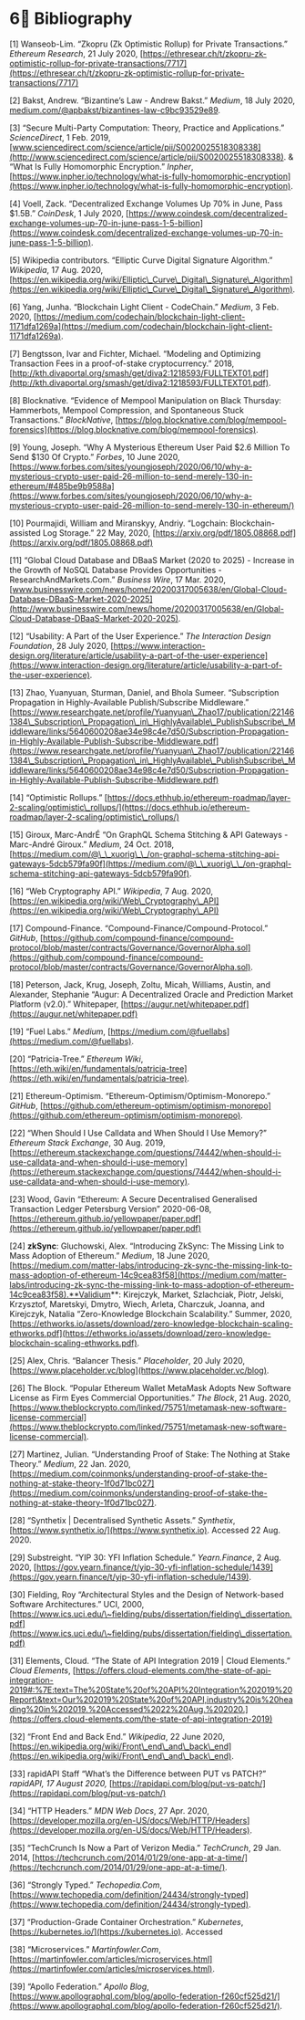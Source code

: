 # 6⃣ Bibliography

\[1] Wanseob-Lim. “Zkopru (Zk Optimistic Rollup) for Private Transactions.” _Ethereum Research_, 21 July 2020, [https://ethresear.ch/t/zkopru-zk-optimistic-rollup-for-private-transactions/7717](https://ethresear.ch/t/zkopru-zk-optimistic-rollup-for-private-transactions/7717)

\[2] Bakst, Andrew. “Bizantine’s Law - Andrew Bakst.” _Medium_, 18 July 2020, [medium.com/@apbakst/bizantines-law-c9bc93529e89](mailto:medium.com/@apbakst/bizantines-law-c9bc93529e89).

\[3] “Secure Multi-Party Computation: Theory, Practice and Applications.” _ScienceDirect_, 1 Feb. 2019, [www.sciencedirect.com/science/article/pii/S0020025518308338](http://www.sciencedirect.com/science/article/pii/S0020025518308338). & “What Is Fully Homomorphic Encryption.” _Inpher_, [https://www.inpher.io/technology/what-is-fully-homomorphic-encryption](https://www.inpher.io/technology/what-is-fully-homomorphic-encryption).

\[4] Voell, Zack. “Decentralized Exchange Volumes Up 70% in June, Pass $1.5B.” _CoinDesk_, 1 July 2020, [https://www.coindesk.com/decentralized-exchange-volumes-up-70-in-june-pass-1-5-billion](https://www.coindesk.com/decentralized-exchange-volumes-up-70-in-june-pass-1-5-billion).

\[5] Wikipedia contributors. “Elliptic Curve Digital Signature Algorithm.” _Wikipedia_, 17 Aug. 2020, [https://en.wikipedia.org/wiki/Elliptic\_Curve\_Digital\_Signature\_Algorithm](https://en.wikipedia.org/wiki/Elliptic\_Curve\_Digital\_Signature\_Algorithm).

\[6] Yang, Junha. “Blockchain Light Client - CodeChain.” _Medium_, 3 Feb. 2020, [https://medium.com/codechain/blockchain-light-client-1171dfa1269a](https://medium.com/codechain/blockchain-light-client-1171dfa1269a).

\[7] Bengtsson, Ivar and Fichter, Michael. “Modeling and Optimizing Transaction Fees in a proof-of-stake cryptocurrency.” 2018, [http://kth.divaportal.org/smash/get/diva2:1218593/FULLTEXT01.pdf](http://kth.divaportal.org/smash/get/diva2:1218593/FULLTEXT01.pdf).

\[8] Blocknative. “Evidence of Mempool Manipulation on Black Thursday: Hammerbots, Mempool Compression, and Spontaneous Stuck Transactions.” _BlockNative_, [https://blog.blocknative.com/blog/mempool-forensics](https://blog.blocknative.com/blog/mempool-forensics).

\[9] Young, Joseph. “Why A Mysterious Ethereum User Paid $2.6 Million To Send $130 Of Crypto.” _Forbes_, 10 June 2020, [https://www.forbes.com/sites/youngjoseph/2020/06/10/why-a-mysterious-crypto-user-paid-26-million-to-send-merely-130-in-ethereum/#485be9b9588a](https://www.forbes.com/sites/youngjoseph/2020/06/10/why-a-mysterious-crypto-user-paid-26-million-to-send-merely-130-in-ethereum/)

\[10] Pourmajidi, William and Miranskyy, Andriy. “Logchain: Blockchain-assisted Log Storage.” 22 May, 2020, [https://arxiv.org/pdf/1805.08868.pdf](https://arxiv.org/pdf/1805.08868.pdf)

\[11] “Global Cloud Database and DBaaS Market (2020 to 2025) - Increase in the Growth of NoSQL Database Provides Opportunities - ResearchAndMarkets.Com.” _Business Wire_, 17 Mar. 2020, [www.businesswire.com/news/home/20200317005638/en/Global-Cloud-Database-DBaaS-Market-2020-2025](http://www.businesswire.com/news/home/20200317005638/en/Global-Cloud-Database-DBaaS-Market-2020-2025).

\[12] “Usability: A Part of the User Experience.” _The Interaction Design Foundation_, 28 July 2020, [https://www.interaction-design.org/literature/article/usability-a-part-of-the-user-experience](https://www.interaction-design.org/literature/article/usability-a-part-of-the-user-experience).

\[13] Zhao, Yuanyuan, Sturman, Daniel, and Bhola Sumeer. “Subscription Propagation in Highly-Available Publish/Subscribe Middleware.” [https://www.researchgate.net/profile/Yuanyuan\_Zhao17/publication/221461384\_Subscription\_Propagation\_in\_HighlyAvailable\_PublishSubscribe\_Middleware/links/5640600208ae34e98c4e7d50/Subscription-Propagation-in-Highly-Available-Publish-Subscribe-Middleware.pdf](https://www.researchgate.net/profile/Yuanyuan\_Zhao17/publication/221461384\_Subscription\_Propagation\_in\_HighlyAvailable\_PublishSubscribe\_Middleware/links/5640600208ae34e98c4e7d50/Subscription-Propagation-in-Highly-Available-Publish-Subscribe-Middleware.pdf)

\[14] “Optimistic Rollups.” [https://docs.ethhub.io/ethereum-roadmap/layer-2-scaling/optimistic\_rollups/](https://docs.ethhub.io/ethereum-roadmap/layer-2-scaling/optimistic\_rollups/)

\[15] Giroux, Marc-AndrÉ “On GraphQL Schema Stitching & API Gateways - Marc-André Giroux.” _Medium_, 24 Oct. 2018, [https://medium.com/@\_\_xuorig\_\_/on-graphql-schema-stitching-api-gateways-5dcb579fa90f](https://medium.com/@\_\_xuorig\_\_/on-graphql-schema-stitching-api-gateways-5dcb579fa90f).

\[16] “Web Cryptography API.” _Wikipedia_, 7 Aug. 2020, [https://en.wikipedia.org/wiki/Web\_Cryptography\_API](https://en.wikipedia.org/wiki/Web\_Cryptography\_API)

\[17] Compound-Finance. “Compound-Finance/Compound-Protocol.” _GitHub_, [https://github.com/compound-finance/compound-protocol/blob/master/contracts/Governance/GovernorAlpha.sol](https://github.com/compound-finance/compound-protocol/blob/master/contracts/Governance/GovernorAlpha.sol).

\[18] Peterson, Jack, Krug, Joseph, Zoltu, Micah, Williams, Austin, and Alexander, Stephanie “Augur: A Decentralized Oracle and Prediction Market Platform (v2.0).” Whitepaper, [https://augur.net/whitepaper.pdf](https://augur.net/whitepaper.pdf)

\[19] “Fuel Labs.” _Medium_, [https://medium.com/@fuellabs](https://medium.com/@fuellabs).

\[20] “Patricia-Tree.” _Ethereum Wiki_, [https://eth.wiki/en/fundamentals/patricia-tree](https://eth.wiki/en/fundamentals/patricia-tree).

\[21] Ethereum-Optimism. “Ethereum-Optimism/Optimism-Monorepo.” _GitHub_, [https://github.com/ethereum-optimism/optimism-monorepo](https://github.com/ethereum-optimism/optimism-monorepo).

\[22] “When Should I Use Calldata and When Should I Use Memory?” _Ethereum Stack Exchange_, 30 Aug. 2019, [https://ethereum.stackexchange.com/questions/74442/when-should-i-use-calldata-and-when-should-i-use-memory](https://ethereum.stackexchange.com/questions/74442/when-should-i-use-calldata-and-when-should-i-use-memory).

\[23] Wood, Gavin “Ethereum: A Secure Decentralised Generalised Transaction Ledger Petersburg Version” 2020-06-08, [https://ethereum.github.io/yellowpaper/paper.pdf](https://ethereum.github.io/yellowpaper/paper.pdf)

\[24] **zkSync**: Gluchowski, Alex. “Introducing ZkSync: The Missing Link to Mass Adoption of Ethereum.” _Medium_, 18 June 2020, [https://medium.com/matter-labs/introducing-zk-sync-the-missing-link-to-mass-adoption-of-ethereum-14c9cea83f58](https://medium.com/matter-labs/introducing-zk-sync-the-missing-link-to-mass-adoption-of-ethereum-14c9cea83f58).**Validium**: Kirejczyk, Market, Szlachciak, Piotr, Jelski, Krzysztof, Maretskyi, Dmytro, Wiech, Arleta, Charczuk, Joanna, and Kirejczyk, Natalia “Zero-Knowledge Blockchain Scalability.” Summer, 2020, [https://ethworks.io/assets/download/zero-knowledge-blockchain-scaling-ethworks.pdf](https://ethworks.io/assets/download/zero-knowledge-blockchain-scaling-ethworks.pdf).

\[25] Alex, Chris. “Balancer Thesis.” _Placeholder_, 20 July 2020, [https://www.placeholder.vc/blog](https://www.placeholder.vc/blog).

\[26] The Block. “Popular Ethereum Wallet MetaMask Adopts New Software License as Firm Eyes Commercial Opportunities.” _The Block_, 21 Aug. 2020, [https://www.theblockcrypto.com/linked/75751/metamask-new-software-license-commercial](https://www.theblockcrypto.com/linked/75751/metamask-new-software-license-commercial).

\[27] Martinez, Julian. “Understanding Proof of Stake: The Nothing at Stake Theory.” _Medium_, 22 Jan. 2020, [https://medium.com/coinmonks/understanding-proof-of-stake-the-nothing-at-stake-theory-1f0d71bc027](https://medium.com/coinmonks/understanding-proof-of-stake-the-nothing-at-stake-theory-1f0d71bc027).

\[28] “Synthetix | Decentralised Synthetic Assets.” _Synthetix_, [https://www.synthetix.io/](https://www.synthetix.io). Accessed 22 Aug. 2020.

\[29] Substreight. “YIP 30: YFI Inflation Schedule.” _Yearn.Finance_, 2 Aug. 2020, [https://gov.yearn.finance/t/yip-30-yfi-inflation-schedule/1439](https://gov.yearn.finance/t/yip-30-yfi-inflation-schedule/1439).

\[30] Fielding, Roy “Architectural Styles and the Design of Network-based Software Architectures.” UCI, 2000, [https://www.ics.uci.edu/\~fielding/pubs/dissertation/fielding\_dissertation.pdf](https://www.ics.uci.edu/\~fielding/pubs/dissertation/fielding\_dissertation.pdf)

\[31] Elements, Cloud. “The State of API Integration 2019 | Cloud Elements.” _Cloud Elements_, [https://offers.cloud-elements.com/the-state-of-api-integration-2019#:%7E:text=The%20State%20of%20API%20Integration%202019%20Report\&text=Our%202019%20State%20of%20API,industry%20is%20heading%20in%202019.%20Accessed%2022%20Aug.%202020.](https://offers.cloud-elements.com/the-state-of-api-integration-2019)

\[32] “Front End and Back End.” _Wikipedia_, 22 June 2020, [https://en.wikipedia.org/wiki/Front\_end\_and\_back\_end](https://en.wikipedia.org/wiki/Front\_end\_and\_back\_end).

\[33] rapidAPI Staff “What’s the Difference between PUT vs PATCH?” _rapidAPI, 17 August 2020,_ [https://rapidapi.com/blog/put-vs-patch/](https://rapidapi.com/blog/put-vs-patch/)

\[34] “HTTP Headers.” _MDN Web Docs_, 27 Apr. 2020, [https://developer.mozilla.org/en-US/docs/Web/HTTP/Headers](https://developer.mozilla.org/en-US/docs/Web/HTTP/Headers).

\[35] “TechCrunch Is Now a Part of Verizon Media.” _TechCrunch_, 29 Jan. 2014, [https://techcrunch.com/2014/01/29/one-app-at-a-time/](https://techcrunch.com/2014/01/29/one-app-at-a-time/).

\[36] “Strongly Typed.” _Techopedia.Com_, [https://www.techopedia.com/definition/24434/strongly-typed](https://www.techopedia.com/definition/24434/strongly-typed).

\[37] “Production-Grade Container Orchestration.” _Kubernetes_, [https://kubernetes.io/](https://kubernetes.io). Accessed

\[38] “Microservices.” _Martinfowler.Com_, [https://martinfowler.com/articles/microservices.html](https://martinfowler.com/articles/microservices.html).

\[39] “Apollo Federation.” _Apollo Blog_, [https://www.apollographql.com/blog/apollo-federation-f260cf525d21/](https://www.apollographql.com/blog/apollo-federation-f260cf525d21/).
